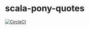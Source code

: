 # scala-pony-quotes

[![CircleCI](https://circleci.com/gh/Avalander/scala-pony-quotes.svg?style=svg)](https://circleci.com/gh/Avalander/scala-pony-quotes)
